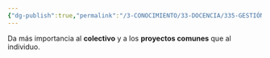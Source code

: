 ```yaml
---
{"dg-publish":true,"permalink":"/3-CONOCIMIENTO/33-DOCENCIA/335-GESTIÓN DE CENTROS EDUCATIVOS/Comunidad Educativa comunitartia/"}
---
```


Da más importancia al **colectivo** y a los **proyectos comunes** que al individuo.